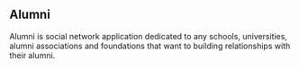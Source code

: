 ## Alumni

Alumni is social network application dedicated to any schools, universities, alumni associations and foundations that want to building relationships with their alumni.

